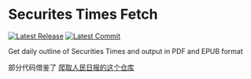 # Securites Times Fetch
[![Latest Release](https://img.shields.io/github/v/release/y1han/Securites-Times-Fetch)](https://github.com/y1han/Securites-Times-Fetch/releases)
[![Latest Commit](https://img.shields.io/github/last-commit/y1han/Securites-Times-Fetch)](https://github.com/y1han/Securites-Times-Fetch)


Get daily outline of Securities Times and output in PDF and EPUB format

部分代码借鉴了 [爬取人民日报的这个仓库](https://github.com/zhang-anzhi/PeoplesDaily)
